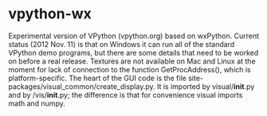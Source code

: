 vpython-wx
==========

Experimental version of VPython (vpython.org) based on wxPython.
Current status (2012 Nov. 11) is that on Windows it can run all
of the standard VPython demo programs, but there are some details
that need to be worked on before a real release. Textures are not available on
Mac and Linux at the moment for lack of connection to the function
GetProcAddress(), which is platform-specific. The heart of the
GUI code is the file site-packages/visual_common/create_display.py.
It is imported by visual/__init__.py and by /vis/__init__.py; the
difference is that for convenience visual imports math and numpy.